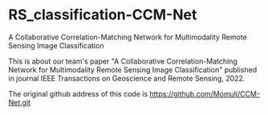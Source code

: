 # RS_classification-CCM-Net
A Collaborative Correlation-Matching Network for Multimodality Remote Sensing Image Classification



This is about our team's paper "A Collaborative Correlation-Matching Network for Multimodality Remote Sensing Image Classification" published in journal IEEE Transactions on Geoscience and Remote Sensing, 2022.


The original github address of this code is https://github.com/Momuli/CCM-Net.git
